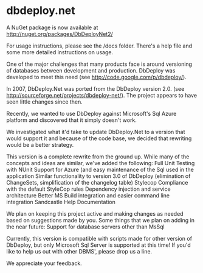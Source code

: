 # dbdeploy.net
A NuGet package is now available at http://nuget.org/packages/DbDeployNet2/

For usage instructions, please see the /docs folder.  There's a help file and some more detailed instructions on usage.

One of the major challenges that many products face is around versioning of databases between development and production. DbDeploy was developed to meet this need (see http://code.google.com/p/dbdeploy/). 

In 2007, DbDeploy.Net was ported from the DbDeploy version 2.0. (see http://sourceforge.net/projects/dbdeploy-net/). The project appears to have seen little changes since then.

Recently, we wanted to use DbDeploy against Microsoft's Sql Azure platform and discovered that it simply doesn't work.

We investigated what it'd take to update DbDeploy.Net to a version that would support it and because of the code base, we decided that rewriting would be a better strategy.

This version is a complete rewrite from the ground up. While many of the concepts and ideas are similar, we've added the following:
Full Unit Testing with NUnit 
Support for Azure (and easy maintenance of the Sql used in the application 
Similar functionality to version 3.0 of DbDeploy (elimination of ChangeSets, simplification of the changelog table) 
Stylecop Compliance with the default StyleCop rules 
Dependency injection and service architecture 
Better MS Build integration and easier command line integration 
Sandcastle Help Documentation

We plan on keeping this project active and making changes as needed based on suggestions made by you. Some things that we plan on adding in the near future:
Support for database servers other than MsSql

Currently, this version is compatible with scripts made for other version of DbDeploy, but only Microsoft Sql Server is supported at this time! If you'd like to help us out with other DBMS', please drop us a line.

We appreciate your feedback.
